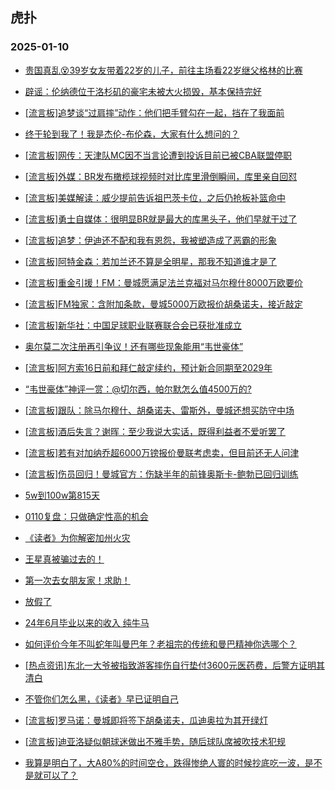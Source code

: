 ## 虎扑 
### 2025-01-10

+ [贵国真乱😵39岁女友带着22岁的儿子，前往主场看22岁继父格林的比赛](https://bbs.hupu.com/629922904.html)

+ [辟谣：伦纳德位于洛杉矶的豪宅未被大火损毁，基本保持完好](https://bbs.hupu.com/629924404.html)

+ [[流言板]追梦谈“过肩摔”动作：他们把手臂勾在一起，挡在了我面前](https://bbs.hupu.com/629923791.html)

+ [终于轮到我了！我是杰伦-布伦森，大家有什么想问的？](https://bbs.hupu.com/629925721.html)

+ [[流言板]网传：天津队MC因不当言论遭到投诉目前已被CBA联盟停职](https://bbs.hupu.com/629924672.html)

+ [[流言板]外媒：BR发布橄榄球视频时对比库里滑倒瞬间，库里亲自回怼](https://bbs.hupu.com/629922538.html)

+ [[流言板]美媒解读：威少提前告诉祖巴茨卡位，之后仍抢板补篮命中](https://bbs.hupu.com/629923564.html)

+ [[流言板]勇士自媒体：很明显BR就是最大的库黑头子，他们早就干过了](https://bbs.hupu.com/629922756.html)

+ [[流言板]追梦：伊迪还不配和我有恩怨，我被塑造成了恶霸的形象](https://bbs.hupu.com/629923990.html)

+ [[流言板]阿特金森：若加兰还不算是全明星，那我不知道谁才是了](https://bbs.hupu.com/629922527.html)

+ [[流言板]重金引援！FM：曼城愿满足法兰克福对马尔穆什8000万欧要价](https://bbs.hupu.com/629915763.html)

+ [[流言板]FM独家：含附加条款，曼城5000万欧报价胡桑诺夫，接近敲定](https://bbs.hupu.com/629923617.html)

+ [[流言板]新华社：中国足球职业联赛联合会已获批准成立](https://bbs.hupu.com/629920395.html)

+ [奥尔莫二次注册再引争议！还有哪些现象能用“韦世豪体”](https://bbs.hupu.com/629919484.html)

+ [[流言板]阿方索16日前和拜仁敲定续约，预计新合同期至2029年](https://bbs.hupu.com/629922548.html)

+ [“韦世豪体”神评一赏：@切尔西，帕尔默怎么值4500万的?](https://bbs.hupu.com/629921967.html)

+ [[流言板]跟队：除马尔穆什、胡桑诺夫、雷斯外，曼城还想买防守中场](https://bbs.hupu.com/629918434.html)

+ [[流言板]酒后失言？谢晖：至少我说大实话，既得利益者不爱听罢了](https://bbs.hupu.com/629918310.html)

+ [[流言板]若有对加纳乔超6000万镑报价曼联考虑卖，但目前还无人问津](https://bbs.hupu.com/629923629.html)

+ [[流言板]伤员回归！曼城官方：伤缺半年的前锋奥斯卡-鲍勃已回归训练](https://bbs.hupu.com/629919691.html)

+ [5w到100w第815天](https://bbs.hupu.com/629922530.html)

+ [0110复盘：只做确定性高的机会](https://bbs.hupu.com/629922562.html)

+ [《读者》为你解密加州火灾](https://bbs.hupu.com/629922623.html)

+ [王星真被骗过去的！](https://bbs.hupu.com/629923058.html)

+ [第一次去女朋友家！求助！](https://bbs.hupu.com/629922870.html)

+ [放假了](https://bbs.hupu.com/629923461.html)

+ [24年6月毕业以来的收入 纯牛马](https://bbs.hupu.com/629922793.html)

+ [如何评价今年不叫蛇年叫曼巴年？老祖宗的传统和曼巴精神你选哪个？](https://bbs.hupu.com/629922839.html)

+ [[热点资讯]东北一大爷被指致游客摔伤自行垫付3600元医药费，后警方证明其清白](https://bbs.hupu.com/629923576.html)

+ [不管你们怎么黑，《读者》早已证明自己](https://bbs.hupu.com/629922580.html)

+ [[流言板]罗马诺：曼城即将签下胡桑诺夫，瓜迪奥拉为其开绿灯](https://bbs.hupu.com/629922856.html)

+ [[流言板]迪亚洛疑似朝球迷做出不雅手势，随后球队席被吹技术犯规](https://bbs.hupu.com/629927196.html)

+ [我算是明白了，大A80%的时间空仓，跌得惨绝人寰的时候抄底吃一波，是不是就可以了？](https://bbs.hupu.com/629922770.html)

